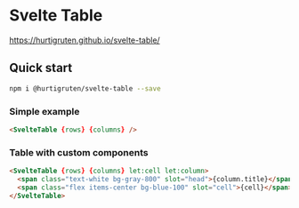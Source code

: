 # Svelte Table

https://hurtigruten.github.io/svelte-table/

## Quick start

```bash
npm i @hurtigruten/svelte-table --save
```

### Simple example

```html
<SvelteTable {rows} {columns} />
```

### Table with custom components

```html
<SvelteTable {rows} {columns} let:cell let:column>
  <span class="text-white bg-gray-800" slot="head">{column.title}</span>
  <span class="flex items-center bg-blue-100" slot="cell">{cell}</span>
</SvelteTable>
```
